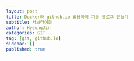 ```yaml
---
layout: post
title: Docker와 github.io 활용하여 기술 블로그 만들기
subtitle: 서브타이틀
author: HyeongJin
categories: GIT
tag: [git, github.io]
sidebar: []
published: true
---
```


